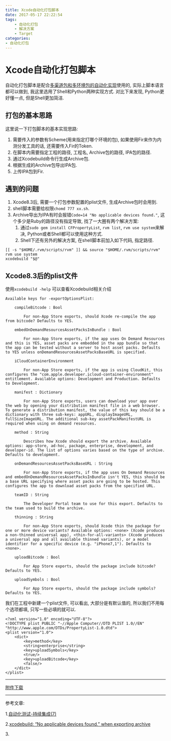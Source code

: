 ```yaml
---
title: Xcode自动化打包脚本
date: 2017-05-17 22:22:54
tags:
	- 自动化打包
	- 解决方案
	- Target
categories:
- 自动化打包
---
```


# Xcode自动化打包脚本

自动化打包脚本是配合[多渠道包和多环境包的自动化实现](http://hchong.net/2017/03/12/%E5%A4%9ATarget%E5%AE%9E%E7%8E%B0/)使用的, 实际上脚本语言都可以做到, 我这里选用了Shell和Python两种实现方式. 对比下来发现, Python更好懂一点, 但是Shell更加简洁.

## 打包的基本思路

这里说一下打包脚本的基本实现思路:

1. 需要传入的参数有Scheme(用来指定打哪个环境的包), 如果使用Fir来作为内测分发工具的话, 还需要传入Fir的Token.
2. 在脚本内需要指定工程的路径, 工程名, Archive包的路径, IPA包的路径.
3. 通过Xcodebuild命令行生成Archive包.
4. 根据生成的Archive包导出IPA包.
5. 上传IPA包到Fir.

## 遇到的问题

1. Xcode8.3后, 需要一个打包参数配置的plist文件, 生成Archive包时会用到.
2. shell脚本需要给权限`chomd 777 xx.sh`.
3. Archive导出为IPA有时会报错`Code=14 "No applicable devices found."`, 这个多少是Ruby的路径没有指定导致, 找了一大圈有两个解决方案:
	1. 通过`sudo gem install CFPropertyList`, `rvm list`, `rvm use system`来解决, Python或者Shell都可以使用这种方式.
	2. Shell下还有另外的解决方案, 在shell脚本前加入如下代码, 指定路径.
```
[[ -s "$HOME/.rvm/scripts/rvm" ]] && source "$HOME/.rvm/scripts/rvm"
rvm use system
xcodebuild "$@"
```


## Xcode8.3后的plist文件


使用`xcodebuild -help` 可以查看Xcodebuild相关介绍

```
Available keys for -exportOptionsPlist:

	compileBitcode : Bool

		For non-App Store exports, should Xcode re-compile the app from bitcode? Defaults to YES.

	embedOnDemandResourcesAssetPacksInBundle : Bool

		For non-App Store exports, if the app uses On Demand Resources and this is YES, asset packs are embedded in the app bundle so that the app can be tested without a server to host asset packs. Defaults to YES unless onDemandResourcesAssetPacksBaseURL is specified.

	iCloudContainerEnvironment

		For non-App Store exports, if the app is using CloudKit, this configures the "com.apple.developer.icloud-container-environment" entitlement. Available options: Development and Production. Defaults to Development.

	manifest : Dictionary

		For non-App Store exports, users can download your app over the web by opening your distribution manifest file in a web browser. To generate a distribution manifest, the value of this key should be a dictionary with three sub-keys: appURL, displayImageURL, fullSizeImageURL. The additional sub-key assetPackManifestURL is required when using on demand resources.

	method : String

		Describes how Xcode should export the archive. Available options: app-store, ad-hoc, package, enterprise, development, and developer-id. The list of options varies based on the type of archive. Defaults to development.

	onDemandResourcesAssetPacksBaseURL : String

		For non-App Store exports, if the app uses On Demand Resources and embedOnDemandResourcesAssetPacksInBundle isn't YES, this should be a base URL specifying where asset packs are going to be hosted. This configures the app to download asset packs from the specified URL.

	teamID : String

		The Developer Portal team to use for this export. Defaults to the team used to build the archive.

	thinning : String

		For non-App Store exports, should Xcode thin the package for one or more device variants? Available options: <none> (Xcode produces a non-thinned universal app), <thin-for-all-variants> (Xcode produces a universal app and all available thinned variants), or a model identifier for a specific device (e.g. "iPhone7,1"). Defaults to <none>.

	uploadBitcode : Bool

		For App Store exports, should the package include bitcode? Defaults to YES.

	uploadSymbols : Bool

		For App Store exports, should the package include symbols? Defaults to YES.

```

我们在工程中新建一个plist文件, 可以看出, 大部分是有默认值的, 所以我们不用每个选项都填, 只写一些必填的就可以. 

```
<?xml version="1.0" encoding="UTF-8"?>
<!DOCTYPE plist PUBLIC "-//Apple Computer//DTD PLIST 1.0//EN" "http://www.apple.com/DTDs/PropertyList-1.0.dtd">
<plist version="1.0">
    <dict>
        <key>method</key>
        <string>enterprise</string>
        <key>uploadSymbols</key>
        <true/>
        <key>uploadBitcode</key>
        <false/>
    </dict>
</plist>
```
-------

[附件下载](https://github.com/HChong3210/buildScript.git)

-------

参考文章:

1.[自动化测试-持续集成(7)](https://diaojunxian.github.io/2016/10/21/%E6%8C%81%E7%BB%AD%E9%9B%86%E6%88%90%E5%AE%9E%E6%96%BD-%E4%B8%83/)

2.[xcodebuild: “No applicable devices found.” when exporting archive](http://stackoverflow.com/questions/33041109/xcodebuild-no-applicable-devices-found-when-exporting-archive)

3.[]()